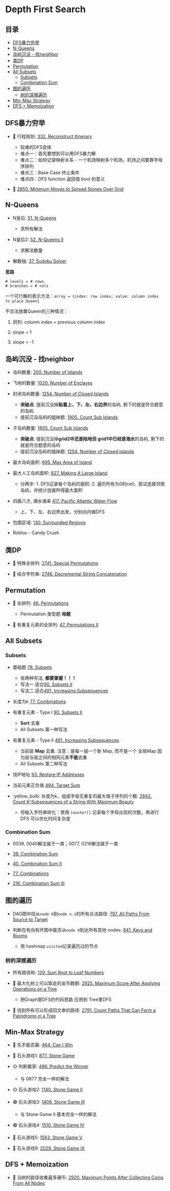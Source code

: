# Depth First Search

## 目录
* [DFS暴力穷举](#dfs暴力穷举)
* [N-Queens](#n-Queens)
* [岛屿沉没 - 找neighbor](#岛屿沉没---找neighbor)
* [类DP](#类dp)
* [Permutation](#permutation)
* [All Subsets](#all-subsets)
    * [Subsets](#subsets)
    * [Combination Sum](#combination-sum)
* [图的遍历](#图的遍历)
    * [树的深搜遍历](#树的深搜遍历)
* [Min-Max Strategy](#min-max-strategy)
* [DFS + Memoization](#dfs--memoization)


## DFS暴力穷举

* :red_circle: 行程规划: [332. Reconstruct Itinerary](https://github.com/szhou12/leetcode-go/tree/main/leetcode/0332-Reconstruct-Itinerary)
    * 较难的DFS变体
    * 难点一：首先要想到可以用DFS暴力解
    * 难点二：如何记录映射关系 - 一个机场映射多个机场，机场之间要靠字母序排列
    * 难点三：Base Case 终止条件
    * 难点四：DFS function 返回值 bool 的意义

* :red_circle: [2850. Minimum Moves to Spread Stones Over Grid](https://github.com/szhou12/leetcode-go/tree/main/leetcode/2850-Minimum-Moves-to-Spread-Stones-Over-Grid)

## N-Queens

*  N皇后: [51. N-Queens](https://github.com/szhou12/leetcode-go/tree/main/leetcode/0051-N-Queens)
    * 求所有解法

* N皇后2: [52. N-Queens II](https://github.com/szhou12/leetcode-go/tree/main/leetcode/0052-N-Queens-II)
    * 求解法数量

* 解数独: [37. Sudoku Solver](https://github.com/szhou12/leetcode-go/tree/main/leetcode/0037-Sudoku-Solver)

**思路**

```
# levels = # rows
# branches = # cols
```

一个可行解的表示方法：`array = {index: row index; value: column index to place Queen}`

不合法放置Queen的三种情况：

1. 同列: column index = previous column index

2. slope = 1

3. slope = -1



## 岛屿沉没 - 找neighbor

* 岛屿数量: [200. Number of Islands](https://github.com/szhou12/leetcode-go/tree/main/leetcode/0200-Number-of-Islands)

* 飞地的数量: [1020. Number of Enclaves](https://github.com/szhou12/leetcode-go/tree/main/leetcode/1020-Number-of-Enclaves)

* 封闭岛屿数量: [1254. Number of Closed Islands](https://github.com/szhou12/leetcode-go/tree/main/leetcode/1254-Number-of-Closed-Islands)
    * **突破点**: 提前沉没掉**贴着上、下、左、右边界**的岛屿, 剩下的就是符合题意的岛屿
    * 提前沉没岛屿的姐妹题: [1905. Count Sub Islands](https://github.com/szhou12/leetcode-go/tree/main/leetcode/1905-Count-Sub-Islands)

* 子岛屿数量: [1905. Count Sub Islands](https://github.com/szhou12/leetcode-go/tree/main/leetcode/1905-Count-Sub-Islands)
    * **突破点**: 提前沉没掉**grid2中还是陆地但 grid1中已经是海水**的岛屿, 剩下的就是符合题意的岛屿
    * 提前沉没岛屿的姐妹题: [1254. Number of Closed Islands](https://github.com/szhou12/leetcode-go/tree/main/leetcode/1254-Number-of-Closed-Islands)

* 最大岛屿面积: [695. Max Area of Island](https://github.com/szhou12/leetcode-go/tree/main/leetcode/1254-Number-of-Closed-Islands)

* 最大人工岛屿面积: [827. Making A Large Island](https://github.com/szhou12/leetcode-go/tree/main/leetcode/0827-Making-A-Large-Island)
    * 分两步: 1. DFS记录每个岛屿的面积; 2. 遍历所有为0的cell，尝试连接邻居岛屿，并统计连接所得最大面积

* 四面八方, 潮水涌来 [417. Pacific Atlantic Water Flow](https://github.com/szhou12/leetcode-go/tree/main/leetcode/0417-Pacific-Atlantic-Water-Flow)
    * 上、下、左、右边界出发，分别向内做DFS

* 包围区域: [130. Surrounded Regions](https://github.com/szhou12/leetcode-go/tree/main/leetcode/0130-Surrounded-Regions)

* Roblox - Candy Crush

## 类DP

* :red_circle: 特殊全排列: [2741. Special Permutations](https://github.com/szhou12/leetcode-go/tree/main/leetcode/2741-Special-Permutations)

* :red_circle: 结合字符串: [2746. Decremental String Concatenation](https://github.com/szhou12/leetcode-go/tree/main/leetcode/2746-Decremental-String-Concatenation)


## Permutation

* :red_circle: 全排列: [46. Permutations](https://github.com/szhou12/leetcode-go/tree/main/leetcode/0046-Permutations)
    * Permutation 类型题 **母题**

* :red_circle: 有重复元素的全排列: [47. Permutations II](https://github.com/szhou12/leetcode-go/tree/main/leetcode/0047-Permutations-II)




## All Subsets

### Subsets

* 基础题 [78. Subsets](https://github.com/szhou12/leetcode-go/tree/main/leetcode/0078-Subsets)
    * 有两种写法, **都要掌握！！！**
    * 写法一 适合[90. Subsets II](https://github.com/szhou12/leetcode-go/tree/main/leetcode/0090-Subsets-II)
    * 写法二 适合[491. Increasing Subsequences](https://github.com/szhou12/leetcode-go/tree/main/leetcode/0491-Increasing-Subsequences)

* 长度为k [77. Combinations](https://github.com/szhou12/leetcode-go/tree/main/leetcode/0077-Combinations)

* 有重复元素 - Type I [90. Subsets II](https://github.com/szhou12/leetcode-go/tree/main/leetcode/0090-Subsets-II)
    * **Sort** 去重
    * All Subsets 第一种写法

* 有重复元素 - Type II [491. Increasing Subsequences](https://github.com/szhou12/leetcode-go/tree/main/leetcode/0491-Increasing-Subsequences)
    * 当前层 **Map** 去重. 注意：是每一层一个新 Map, 而不是一个 全局Map 因为层与层之间的相同元素**不能**去重
    * All Subsets 第二种写法

* 找IP地址 [93. Restore IP Addresses](https://github.com/szhou12/leetcode-go/tree/main/leetcode/0093-Restore-IP-Addresses)

* 当前元素正负值 [494. Target Sum](https://github.com/szhou12/leetcode-go/tree/main/leetcode/0494-Target-Sum)

* :yellow_bulb: 长度为k，组成字母无重复的最大值子序列的个数: [2842. Count K-Subsequences of a String With Maximum Beauty](https://github.com/szhou12/leetcode-go/tree/main/leetcode/2842-Count-K-Subsequences-of-a-String-With-Maximum-Beauty)
    * 将输入字符串转化：使用 `counter[]` 记录每个字母出现的次数，再进行 DFS 可以优化时间复杂度

### Combination Sum
* 0039, 0040解法属于一类；0077, 0216解法属于一类

* [39. Combination Sum](https://github.com/szhou12/leetcode-go/tree/main/leetcode/0039-Combination-Sum)

* [40. Combination Sum II](https://github.com/szhou12/leetcode-go/tree/main/leetcode/0040-Combination-Sum-II)

* [77. Combinations](https://github.com/szhou12/leetcode-go/tree/main/leetcode/0077-Combinations)

* [216. Combination Sum III](https://github.com/szhou12/leetcode-go/tree/main/leetcode/0216-Combination-Sum-III)



## 图的遍历
* DAG图中找从`node 0`到`node n-1`的所有合法路径: [797. All Paths From Source to Target](https://github.com/szhou12/leetcode-go/tree/main/leetcode/0797-All-Paths-From-Source-to-Target)

* 判断在有向有环图中能否从`node 0`到达所有其他 nodes: [841. Keys and Rooms](https://github.com/szhou12/leetcode-go/tree/main/leetcode/0841-Keys-and-Rooms)
    * 用 hashmap `visited`记录遍历过的节点

### 树的深搜遍历

* 所有路径和: [129. Sum Root to Leaf Numbers](https://github.com/szhou12/leetcode-go/tree/main/leetcode/0129-Sum-Root-to-Leaf-Numbers)

* :red_circle: 最大化树上可以取走的金币数额: [2925. Maximum Score After Applying Operations on a Tree](https://github.com/szhou12/leetcode-go/tree/main/leetcode/2925-Maximum-Score-After-Applying-Operations-on-a-Tree)
    * 把Graph里DFS的代码思路 应用到 Tree里DFS

* :red_circle: 找到所有可以形成回文串的路径: [2791. Count Paths That Can Form a Palindrome in a Tree](https://github.com/szhou12/leetcode-go/tree/main/leetcode/2791-Count-Paths-That-Can-Form-a-Palindrome-in-a-Tree)




## Min-Max Strategy
* :red_circle: 先手能否赢: [464. Can I Win](https://github.com/szhou12/leetcode-go/tree/main/leetcode/0464-Can-I-Win)

* :red_circle: 石头游戏1: [877. Stone Game](https://github.com/szhou12/leetcode-go/tree/main/leetcode/0877-Stone-Game)

* :yellow_circle: 判断赢家: [486. Predict the Winner](https://github.com/szhou12/leetcode-go/tree/main/leetcode/0486-Predict-the-Winner)
    * 与 0877 完全一样的解法

* :yellow_circle: 石头游戏2: [1140. Stone Game II](https://github.com/szhou12/leetcode-go/tree/main/leetcode/1140-Stone-Game-II)

* :green_circle: 石头游戏3: [1406. Stone Game III](https://github.com/szhou12/leetcode-go/tree/main/leetcode/1406-Stone-Game-III)
    * 与 Stone Game II 基本完全一样的解法

* :green_circle: 石头游戏4: [1510. Stone Game IV](https://github.com/szhou12/leetcode-go/tree/main/leetcode/1510-Stone-Game-IV)

* :red_circle: 石头游戏5: [1563. Stone Game V](https://github.com/szhou12/leetcode-go/tree/main/leetcode/1563-Stone-Game-V)

* :red_circle: 石头游戏9: [2029. Stone Game IX](https://github.com/szhou12/leetcode-go/tree/main/leetcode/2029-Stone-Game-IX)

## DFS + Memoization
* :red_circle: 沿树的路径收集最多硬币: [2920. Maximum Points After Collecting Coins From All Nodes]()